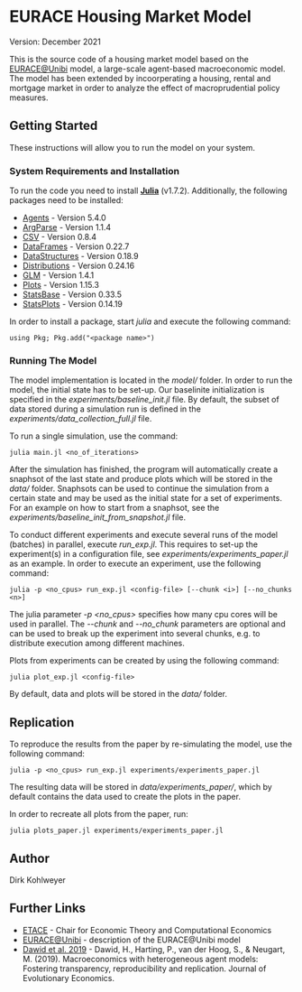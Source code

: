 # EURACE Housing Market Model

Version: December 2021

This is the source code of a housing market model based on the [EURACE@Unibi](http://www.wiwi.uni-bielefeld.de/lehrbereiche/vwl/etace/Eurace_Unibi/) model, a large-scale agent-based macroeconomic model. The model has been extended by incoorperating a housing, rental and mortgage market in order to analyze the effect of macroprudential policy measures.

## Getting Started

These instructions will allow you to run the model on your system.

### System Requirements and Installation

To run the code you need to install **[Julia](https://julialang.org/)** (v1.7.2). Additionally, the following packages need to be installed:

* [Agents](https://juliadynamics.github.io/Agents.jl/stable/) - Version 5.4.0
* [ArgParse](https://argparsejl.readthedocs.io/en/latest/argparse.html) - Version 1.1.4
* [CSV](https://csv.juliadata.org/stable/) - Version 0.8.4
* [DataFrames](https://juliadata.github.io/) - Version 0.22.7
* [DataStructures](https://juliacollections.github.io/DataStructures.jl/latest/) - Version 0.18.9
* [Distributions](https://github.com/JuliaStats/Distributions.jl) - Version 0.24.16
* [GLM](https://github.com/JuliaStats/GLM.jl) - Version 1.4.1
* [Plots](http://docs.juliaplots.org/) - Version 1.15.3
* [StatsBase](https://juliastats.org/StatsBase.jl/stable/) - Version 0.33.5
* [StatsPlots](https://github.com/JuliaPlots/StatsPlots.jl) - Version 0.14.19

In order to install a package, start *julia* and execute the following command:

```
using Pkg; Pkg.add("<package name>")
```

### Running The Model

The model implementation is located in the *model/* folder. In order to run the model, the initial state has to be set-up. Our baselinite initialization is specified in the *experiments/baseline_init.jl* file. By default, the subset of data stored during a simulation run is defined in the *experiments/data_collection_full.jl* file.

To run a single simulation, use the command:

```
julia main.jl <no_of_iterations>
```

After the simulation has finished, the program will automatically create a snaphsot of the last state and produce plots which will be stored in the *data/* folder. Snaphsots can be used to continue the simulation from a certain state and may be used as the initial state for a set of experiments. For an example on how to start from a snaphsot, see the *experiments/baseline_init_from_snapshot.jl* file.

To conduct different experiments and execute several runs of the model (batches) in parallel, execute *run_exp.jl*. This requires to set-up the experiment(s) in a configuration file, see *experiments/experiments_paper.jl* as an example. In order to execute an experiment, use the following command:

```
julia -p <no_cpus> run_exp.jl <config-file> [--chunk <i>] [--no_chunks <n>]
```

The julia parameter *-p <no_cpus>* specifies how many cpu cores will be used in parallel. The *--chunk* and *--no_chunk* parameters are optional and can be used to break up the experiment into several chunks, e.g. to distribute execution among different machines.

Plots from experiments can be created by using the following command:

```
julia plot_exp.jl <config-file>
```

By default, data and plots will be stored in the *data/* folder.


## Replication

To reproduce the results from the paper by re-simulating the model, use the following command:

```
julia -p <no_cpus> run_exp.jl experiments/experiments_paper.jl
```

The resulting data will be stored in *data/experiments_paper/*, which by default contains the data used to create the plots in the paper. 

In order to recreate all plots from the paper, run:

```
julia plots_paper.jl experiments/experiments_paper.jl
```

## Author

Dirk Kohlweyer

## Further Links

* [ETACE](http://www.wiwi.uni-bielefeld.de/lehrbereiche/vwl/etace/) - Chair for Economic Theory and Computational Economics
* [EURACE@Unibi](http://www.wiwi.uni-bielefeld.de/lehrbereiche/vwl/etace/Eurace_Unibi/) - description of the EURACE@Unibi model
* [Dawid et al. 2019](https://pub.uni-bielefeld.de/record/2915598) - Dawid, H., Harting, P., van der Hoog, S., & Neugart, M. (2019). Macroeconomics with heterogeneous agent models: Fostering transparency, reproducibility and replication. Journal of Evolutionary Economics.